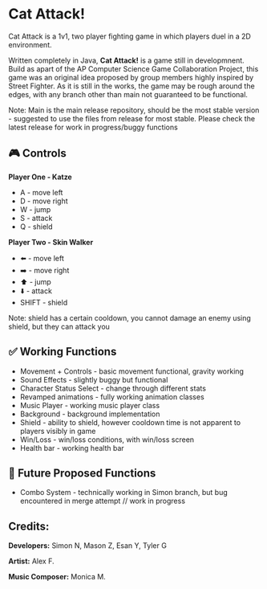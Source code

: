 # Cat Attack!
Cat Attack is a 1v1, two player fighting game in which players duel in a 2D environment. 

Written completely in Java, **Cat Attack!** is a game still in developmnent. Build as apart of the AP Computer Science Game Collaboration Project, this game was an original idea proposed by group members highly inspired by Street Fighter. 
As it is still in the works, the game may be rough around the edges, with any branch other than main not guaranteed to be functional. 

Note: Main is the main release repository, should be the most stable version - suggested to use the files from release for most stable. 
Please check the latest release for work in progress/buggy functions

## 🎮 Controls 
**Player One - Katze** 
* A - move left
* D - move right 
* W - jump
* S - attack
* Q - shield 

**Player Two - Skin Walker**
* ⬅️ - move left
* ➡️ - move right
* ⬆️ - jump
* ⬇️ - attack
* SHIFT - shield

Note: shield has a certain cooldown, you cannot damage an enemy using shield, but they can attack you

## ✅ Working Functions
* Movement + Controls - basic movement functional, gravity working
* Sound Effects - slightly buggy but functional
* Character Status Select - change through different stats
* Revamped animations - fully working animation classes
* Music Player - working music player class
* Background - background implementation
* Shield - ability to shield, however cooldown time is not apparent to players visibly in game
* Win/Loss - win/loss conditions, with win/loss screen
* Health bar - working health bar

## 🔮 Future Proposed Functions 
* Combo System - technically working in Simon branch, but bug encountered in merge attempt
// work in progress





## Credits:

**Developers:**
Simon N, Mason Z, Esan Y, Tyler G

**Artist:**
Alex F.

**Music Composer:**
Monica M.





